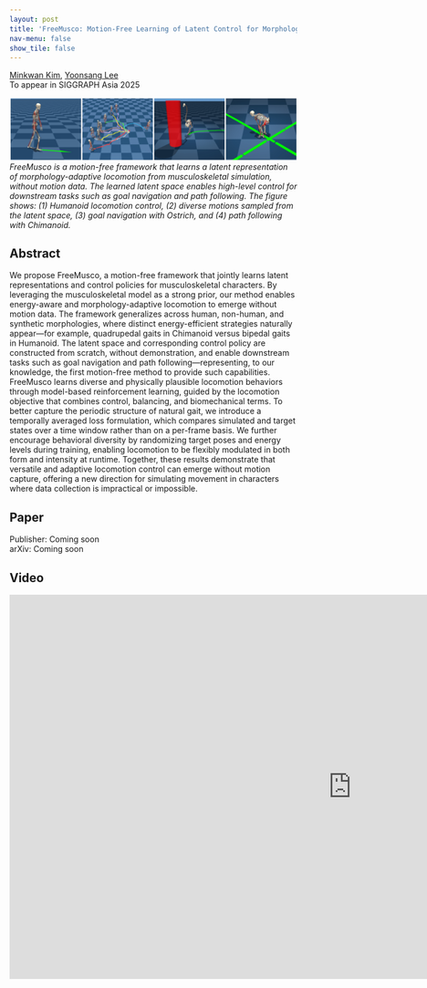 ```yaml
---
layout: post
title: 'FreeMusco: Motion-Free Learning of Latent Control for Morphology-Adaptive Locomotion in Musculoskeletal Characters'
nav-menu: false
show_tile: false
---
```



[Minkwan Kim](../people/minkwan-kim.html), [Yoonsang Lee](../people/yoonsang-lee.html)  
To appear in SIGGRAPH Asia 2025

![teaser](../assets/publications/2025-freemusco/FreeMusco-teaser-web.jpg)  
*FreeMusco is a motion-free framework that learns a latent representation of morphology-adaptive locomotion from musculoskeletal simulation, without motion data. The learned latent space enables high-level control for downstream tasks such as goal navigation and path following. The figure shows: (1) Humanoid locomotion control, (2) diverse motions sampled from the latent space, (3) goal navigation with Ostrich, and (4) path following with Chimanoid.*

## Abstract
We propose FreeMusco, a motion-free framework that jointly learns latent representations and control policies for musculoskeletal characters. By leveraging the musculoskeletal model as a strong prior, our method enables energy-aware and morphology-adaptive locomotion to emerge without motion data. The framework generalizes across human, non-human, and synthetic morphologies, where distinct energy-efficient strategies naturally appear—for example, quadrupedal gaits in Chimanoid versus bipedal gaits in Humanoid. The latent space and corresponding control policy are constructed from scratch, without demonstration, and enable downstream tasks such as goal navigation and path following—representing, to our knowledge, the first motion-free method to provide such capabilities. FreeMusco learns diverse and physically plausible locomotion behaviors through model-based reinforcement learning, guided by the locomotion objective that combines control, balancing, and biomechanical terms. To better capture the periodic structure of natural gait, we introduce a temporally averaged loss formulation, which compares simulated and target states over a time window rather than on a per-frame basis. We further encourage behavioral diversity by randomizing target poses and energy levels during training, enabling locomotion to be flexibly modulated in both form and intensity at runtime. Together, these results demonstrate that versatile and adaptive locomotion control can emerge without motion capture, offering a new direction for simulating movement in characters where data collection is impractical or impossible.

## Paper
Publisher: Coming soon  
arXiv: Coming soon
<!--Publisher: [page](https://dl.acm.org/doi/10.1145/3731425), [paper](https://dl.acm.org/doi/pdf/10.1145/3731425)\-->
<!--arXiv: [page](https://arxiv.org/abs/2504.21216), [paper](https://arxiv.org/pdf/2504.21216)-->

## Video 
<div id="iframe_container"> <div id="iframe">
<iframe width="1198" height="674" src="https://www.youtube.com/embed/YFNKLzUQ0zk" title="FreeMusco: Motion-Free Learning of Latent Control for Morphology-Adaptive Locomotion in Musculoske.." frameborder="0" allow="accelerometer; autoplay; clipboard-write; encrypted-media; gyroscope; picture-in-picture; web-share" referrerpolicy="strict-origin-when-cross-origin" allowfullscreen></iframe>
</div></div>  

<br/>


<!--## Presentation & Poster-->
<!--SIGGRAPH 2025 Technical Papers Presentation Slides: [pdf](https://gitcgr.hanyang.ac.kr/publications/2025-physicsfc/physicsfc-siggraph-presentation.pdf) (3.5MB), [pptx](https://gitcgr.hanyang.ac.kr/publications/2025-physicsfc/physicsfc-siggraph-presentation.pptx) (369.7MB)  -->
<!--SIGGRAPH 2025 Emerging Technologies & Interactive Discussion Poster: [pdf](https://gitcgr.hanyang.ac.kr/publications/2025-physicsfc/physicsfc-etech-intdis-poster.pdf) (523KB)-->

